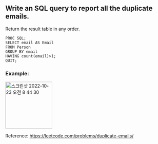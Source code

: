 ## Write an SQL query to report all the duplicate emails.

Return the result table in any order.

``` SAS
PROC SQL;
SELECT email AS Email
FROM Person
GROUP BY email
HAVING count(email)>1;
QUIT;
```

### Example:
<img width="146" alt="스크린샷 2022-10-23 오전 8 44 30" src="https://user-images.githubusercontent.com/107760647/197366383-fd20ee4c-9e32-4414-b81d-36ce6526be52.png">


Reference:
https://leetcode.com/problems/duplicate-emails/

